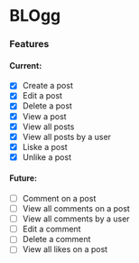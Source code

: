 # BLOgg
### Features
#### Current:
- [x] Create a post
- [x] Edit a post
- [x] Delete a post
- [x] View a post
- [x] View all posts
- [x] View all posts by a user
- [x] Liske a post
- [x] Unlike a post
#### Future:
- [ ] Comment on a post
- [ ] View all comments on a post
- [ ] View all comments by a user
- [ ] Edit a comment
- [ ] Delete a comment
- [ ] View all likes on a post